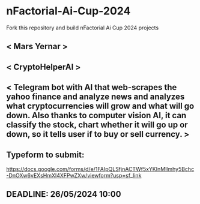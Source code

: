 # nFactorial-Ai-Cup-2024
Fork this repository and build nFactorial Ai Cup 2024 projects 

## < Mars Yernar >

## < CryptoHelperAI >

## < Telegram bot with AI that web-scrapes the yahoo finance and analyze news and analyzes what cryptocurrencies will grow and what will go down. Also thanks to computer vision AI, it can classify the stock, chart whether it will go up or down, so it tells user if to buy or sell currency. >


## Typeform to submit:
https://docs.google.com/forms/d/e/1FAIpQLSfjnACTWf5xYKInMllmhy5Bchc-DnOXw6vEXsHmXI4XFPwZXw/viewform?usp=sf_link

## DEADLINE: 26/05/2024 10:00
